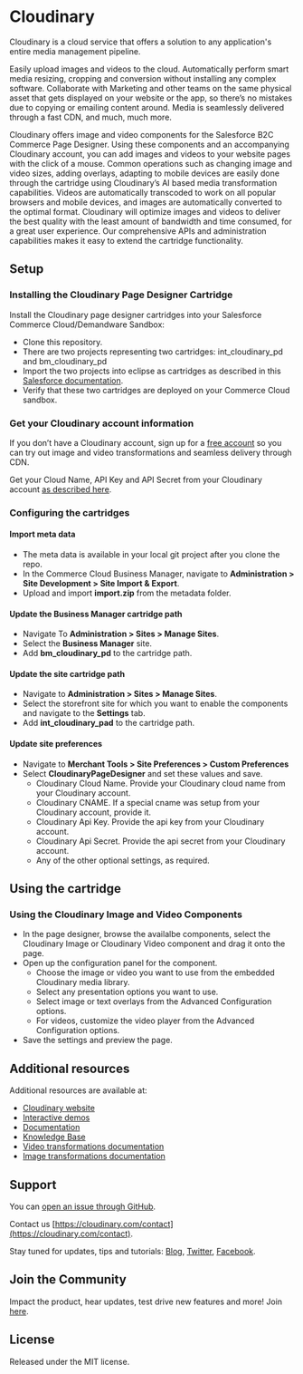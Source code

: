 Cloudinary
==========

Cloudinary is a cloud service that offers a solution to any application's entire media management pipeline. 

Easily upload images and videos to the cloud.  Automatically perform smart media resizing, cropping and conversion without installing any complex software.  Collaborate with Marketing and other teams on the same physical asset that gets displayed on your website or the app, so there’s no mistakes due to copying or emailing content around.  Media is seamlessly delivered through a fast CDN, and much, much more. 

Cloudinary offers image and video components for the Salesforce B2C Commerce Page Designer.  Using these components and an accompanying Cloudinary account, you can add images and videos to your website pages with the click of a mouse.  Common operations such as changing image and video sizes, adding overlays, adapting to mobile devices are easily done through the cartridge using Cloudinary’s AI based media transformation capabilities.  Videos are automatically transcoded to work on all popular browsers and mobile devices, and images are automatically converted to the optimal format.  Cloudinary will optimize images and videos to deliver the best quality with the least amount of bandwidth and time consumed, for a great user experience. Our comprehensive APIs and administration capabilities makes it easy to extend the cartridge functionality.
  


## Setup ######################################################################

### Installing the Cloudinary Page Designer Cartridge 

Install the Cloudinary page designer cartridges into your Salesforce Commerce Cloud/Demandware Sandbox:

* Clone this repository. 
* There are two projects representing two cartridges: int_cloudinary_pd and bm_cloudinary_pd
* Import the two projects into eclipse as cartridges as described in this [Salesforce documentation](https://documentation.b2c.commercecloud.salesforce.com/DOC1/topic/com.demandware.dochelp/LegacyDevDoc/ImportCartridgesIntoYourStorefront.html?cp=0_5_22_0_12).
* Verify that these two cartridges are deployed on your Commerce Cloud sandbox.


### Get your Cloudinary account information 

If you don’t have a Cloudinary account, sign up for a [free account](https://cloudinary.com/users/register/free) so you can try out image and video transformations and seamless delivery through CDN.

Get your Cloud Name, API Key and API Secret from your Cloudinary account [as described here](https://cloudinary.com/documentation/how_to_integrate_cloudinary#get_familiar_with_the_cloudinary_console).

### Configuring the cartridges

#### Import meta data

* The meta data is available in your local git project after you clone the repo.
* In the Commerce Cloud Business Manager, navigate to **Administration > Site Development > Site Import & Export**.
* Upload and import **import.zip** from the metadata folder.


#### Update the Business Manager cartridge path

* Navigate To **Administration > Sites > Manage Sites**.
* Select the **Business Manager** site.
* Add **bm_cloudinary_pd** to the cartridge path.


#### Update the site cartridge path

* Navigate to **Administration > Sites > Manage Sites**.
* Select the storefront site for which you want to enable the components and navigate to the **Settings** tab.
* Add **int_cloudinary_pad** to the cartridge path.



#### Update site preferences

* Navigate to **Merchant Tools > Site Preferences > Custom Preferences**
* Select **CloudinaryPageDesigner** and set these values and save.
  - Cloudinary Cloud Name.  Provide your Cloudinary cloud name from your Cloudinary account.
  - Cloudinary CNAME. If a special cname was setup from your Cloudinary account, provide it.
  - Cloudinary Api Key.  Provide the api key from your Cloudinary account.
  - Cloudinary Api Secret.   Provide the api secret from your Cloudinary account.
  - Any of the other optional settings, as required.

## Using the cartridge ######################################################################

### Using the Cloudinary Image and Video Components
* In the page designer, browse the availalbe components, select the Cloudinary Image or Cloudinary Video component and drag it onto the page. 
* Open up the configuration panel for the component.  
  - Choose the image or video you want to use from the embedded Cloudinary media library.
  - Select any presentation options you want to use.
  - Select image or text overlays from the Advanced Configuration options.
  - For videos, customize the video player from the Advanced Configuration options.
* Save the settings and preview the page.


## Additional resources ##########################################################

Additional resources are available at:

* [Cloudinary website](https://cloudinary.com)
* [Interactive demos](https://demo.cloudinary.com/default)
* [Documentation](https://cloudinary.com/documentation)
* [Knowledge Base](https://support.cloudinary.com/hc/en-us)
* [Video transformations documentation](https://cloudinary.com/documentation/video_manipulation_and_delivery)
* [Image transformations documentation](https://cloudinary.com/documentation/image_transformations)

## Support

You can [open an issue through GitHub](https://github.com/cloudinary/cloudinary_sfcc_pagedesigner/issues).

Contact us [https://cloudinary.com/contact](https://cloudinary.com/contact).

Stay tuned for updates, tips and tutorials: [Blog](https://cloudinary.com/blog), [Twitter](https://twitter.com/cloudinary), [Facebook](https://www.facebook.com/Cloudinary).

## Join the Community ##########################################################

Impact the product, hear updates, test drive new features and more! Join [here](https://www.facebook.com/groups/CloudinaryCommunity).

## License #######################################################################

Released under the MIT license. 
